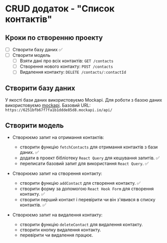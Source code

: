 # СRUD додаток - "Список контактів"

## Кроки по створенню проекту

- [ ] Створити базу даних ✅
- [ ] Створити модель
  - [ ] Взяти дані про всіх контактів: `GET /contacts`
  - [ ] Створення нового контакту: `POST /contacts`
  - [ ] Видалення контакту: `DELETE /contacts/:contactId`

## Створити базу даних

У якості бази даних використовуємо Mockapi. Для роботи з базою даних
використовуємо [mockapi](https://mockapi.io/). Базовий URL:
`https://6251bfb67f7fa1b1ddde85d8.mockapi.io/api/`

## Створити модель

- Створюємо запит на отримання контактів:

  - створити функцію `fetchContacts` для отримання контактів з бази даних. ✅
  - додати в проект бібліотеку `React Query` для кешування запитів. ✅
  - переписати базовий запит для використання `React Query`. ✅

- Створюємо запит на створення контакту:

  - створити функцію `addContact` для створення контакту. ✅
  - створити форму за допомогою `React Hook Form` для створення контакту. ✅
  - створити перший контакт і перевірити чи він з'явився в списку контактів. ✅

- Створюємо запит на видалення контакту:

  - створити функцію `deleteContact` для видалення контакту.
  - створити кнопку видалення контакту.
  - перевірити чи видалення працює.

